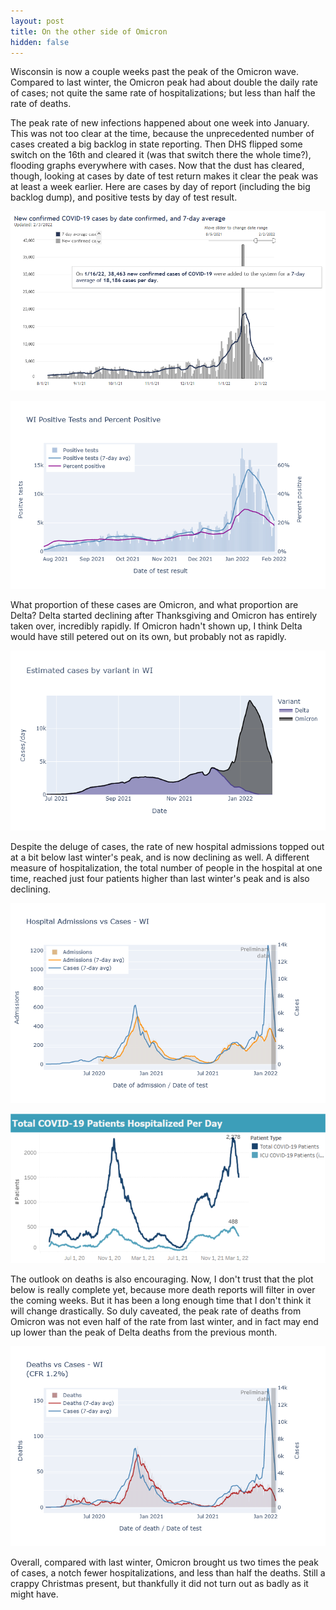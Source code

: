 ```yaml
---
layout: post
title: On the other side of Omicron
hidden: false
---
```


Wisconsin is now a couple weeks past the peak of the Omicron wave. Compared to last winter, the Omicron peak had about double the daily rate of cases; not quite the same rate of hospitalizations; but less than half the rate of deaths.

The peak rate of new infections happened about one week into January. This was not too clear at the time, because the unprecedented number of cases created a big backlog in state reporting. Then DHS flipped some switch on the 16th and cleared it (was that switch there the whole time?), flooding graphs everywhere with cases. Now that the dust has cleared, though, looking at cases by date of test return makes it clear the peak was at least a week earlier. Here are cases by day of report (including the big backlog dump), and positive tests by day of test result.

[![Cases by report date](../assets/DHS-Cases-Reported_2022-02-03.png)](https://www.dhs.wisconsin.gov/covid-19/cases.htm)

[![Positives by test result date](../assets/Pos-Positivity-WI_2022-02-03.png)](https://covid-wisconsin.com/dashboard/)

What proportion of these cases are Omicron, and what proportion are Delta? Delta started declining after Thanksgiving and Omicron has entirely taken over, incredibly rapidly. If Omicron hadn't shown up, I think Delta would have still petered out on its own, but probably not as rapidly.

![Cases by variant](../assets/Variant-Cases_2022-02-02.png)

Despite the deluge of cases, the rate of new hospital admissions topped out at a bit below last winter's peak, and is now declining as well. A different measure of hospitalization, the total number of people in the hospital at one time, reached just four patients higher than last winter's peak and is also declining.

[![Hospital admissions](../assets/Hosp-Cases-WI_2022-02-03.png)](https://covid-wisconsin.com/dashboard/deaths-hosp/)

[![Hospital patients](../assets/WHA-Hospitalized_2022-02-02.png)](https://www.whainfocenter.com/Covid-19Update)

The outlook on deaths is also encouraging. Now, I don't trust that the plot below is really complete yet, because more death reports will filter in over the coming weeks. But it has been a long enough time that I don't think it will change drastically. So duly caveated, the peak rate of deaths from Omicron was not even half of the rate from last winter, and in fact may end up lower than the peak of Delta deaths from the previous month.

[![Deaths](../assets/Deaths-Cases-WI_2022-02-03.png)](https://covid-wisconsin.com/dashboard/deaths-hosp/)

Overall, compared with last winter, Omicron brought us two times the peak of cases, a notch fewer hospitalizations, and less than half the deaths. Still a crappy Christmas present, but thankfully it did not turn out as badly as it might have.
